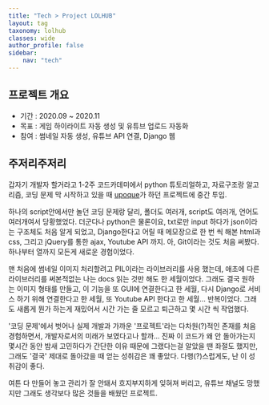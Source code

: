```yaml
---
title: "Tech > Project LOLHUB"
layout: tag
taxonomy: lolhub
classes: wide
author_profile: false
sidebar:
    nav: "tech"
---
```

## 프로젝트 개요
- 기간 : 2020.09 ~ 2020.11
- 목표 : 게임 하이라이트 자동 생성 및 유튜브 업로드 자동화
- 참여 : 썸네일 자동 생성, 유튜브 API 연결, Django 웹

## 주저리주저리

갑자기 개발자 할거라고 1-2주 코드카데미에서 python 튜토리얼하고, 자료구조랑 알고리즘, 코딩 문제 막 시작하고 있을 때 [upoque](https://github.com/upoque)가 하던 프로젝트에 중간 투입.

하나의 script안에서만 놀던 코딩 문제랑 달리, 폴더도 여러개, script도 여러개, 언어도 여러개여서 당황했었다. 더군다나 python은 물론이요, txt로만 input 하다가 json이라는 구조체도 처음 알게 되었고, Django한다고 어릴 때 메모장으로 한 번 씩 해본 html과 css, 그리고 jQuery를 통한 ajax, Youtube API 까지. 아, Git이라는 것도 처음 써봤다. 하나부터 열까지 모든게 새로운 경험이었다.

맨 처음에 썸네일 이미지 처리할려고 PIL이라는 라이브러리를 사용 했는데, 애초에 다른 라이브러리를 써본적없는 나는 docs 읽는 것만 해도 한 세월이었다. 그래도 결국 원하는 이미지 형태를 만들고, 이 기능을 또 GUI에 연결한다고 한 세월, 다시 Django로 서비스 하기 위해 연결한다고 한 세월, 또 Youtube API 한다고 한 세월... 반복이었다. 그래도 새롭게 뭔가 하는게 재밌어서 시간 가는 줄 모르고 퇴근하고 몇 시간 씩 작업했다.

'코딩 문제'에서 벗어나 실제 개발과 가까운 '프로젝트'라는 다차원(?)적인 존재를 처음 경험하면서, 개발자로서의 미래가 보였다고나 할까... 진짜 이 코드가 왜 안 돌아가는지 몇시간 동안 밤새 고민하다가 간단한 이유 때문에 그랬다는걸 알았을 땐 좌절도 했지만, 그래도 '결국' 제대로 돌아갔을 때 얻는 성취감은 꽤 좋았다. 다행(?)스럽게도, 난 이 성취감이 좋다.

여튼 다 만들어 놓고 관리가 잘 안돼서 흐지부지하게 잊혀져 버리고, 유튜브 채널도 망했지만 그래도 생각보다 많은 것들을 배웠던 프로젝트.